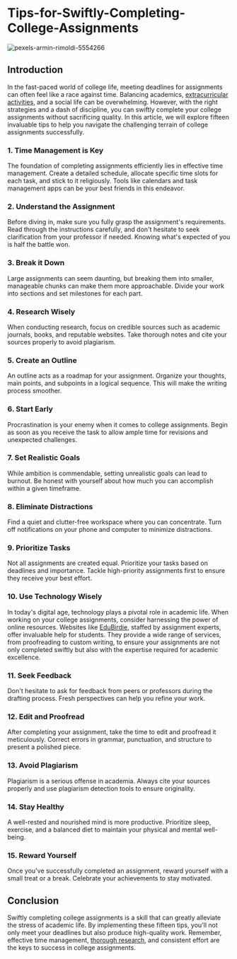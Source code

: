 # Tips-for-Swiftly-Completing-College-Assignments
![pexels-armin-rimoldi-5554266](https://github.com/ukedubirdiee/Tips-for-Swiftly-Completing-College-Assignments/assets/135038588/469062ea-a965-4ba0-b411-58df8661d0d4)
## Introduction
In the fast-paced world of college life, meeting deadlines for assignments can often feel like a race against time. Balancing academics, [extracurricular activities](https://en.wikipedia.org/wiki/Extracurricular_activity), and a social life can be overwhelming. However, with the right strategies and a dash of discipline, you can swiftly complete your college assignments without sacrificing quality. In this article, we will explore fifteen invaluable tips to help you navigate the challenging terrain of college assignments successfully.
### 1. Time Management is Key
The foundation of completing assignments efficiently lies in effective time management. Create a detailed schedule, allocate specific time slots for each task, and stick to it religiously. Tools like calendars and task management apps can be your best friends in this endeavor.
### 2. Understand the Assignment
Before diving in, make sure you fully grasp the assignment's requirements. Read through the instructions carefully, and don't hesitate to seek clarification from your professor if needed. Knowing what's expected of you is half the battle won.
### 3. Break it Down
Large assignments can seem daunting, but breaking them into smaller, manageable chunks can make them more approachable. Divide your work into sections and set milestones for each part.
### 4. Research Wisely
When conducting research, focus on credible sources such as academic journals, books, and reputable websites. Take thorough notes and cite your sources properly to avoid plagiarism.
### 5. Create an Outline
An outline acts as a roadmap for your assignment. Organize your thoughts, main points, and subpoints in a logical sequence. This will make the writing process smoother.
### 6. Start Early
Procrastination is your enemy when it comes to college assignments. Begin as soon as you receive the task to allow ample time for revisions and unexpected challenges.
### 7. Set Realistic Goals
While ambition is commendable, setting unrealistic goals can lead to burnout. Be honest with yourself about how much you can accomplish within a given timeframe.
### 8. Eliminate Distractions
Find a quiet and clutter-free workspace where you can concentrate. Turn off notifications on your phone and computer to minimize distractions.
### 9. Prioritize Tasks
Not all assignments are created equal. Prioritize your tasks based on deadlines and importance. Tackle high-priority assignments first to ensure they receive your best effort.
### 10. Use Technology Wisely
In today's digital age, technology plays a pivotal role in academic life. When working on your college assignments, consider harnessing the power of online resources. Websites like [EduBirdie](https://essays.edubirdie.com/assignment-expert), staffed by assignment experts, offer invaluable help for students. They provide a wide range of services, from proofreading to custom writing, to ensure your assignments are not only completed swiftly but also with the expertise required for academic excellence.
### 11. Seek Feedback
Don't hesitate to ask for feedback from peers or professors during the drafting process. Fresh perspectives can help you refine your work.
### 12. Edit and Proofread
After completing your assignment, take the time to edit and proofread it meticulously. Correct errors in grammar, punctuation, and structure to present a polished piece.
### 13. Avoid Plagiarism
Plagiarism is a serious offense in academia. Always cite your sources properly and use plagiarism detection tools to ensure originality.
### 14. Stay Healthy
A well-rested and nourished mind is more productive. Prioritize sleep, exercise, and a balanced diet to maintain your physical and mental well-being.
### 15. Reward Yourself
Once you've successfully completed an assignment, reward yourself with a small treat or a break. Celebrate your achievements to stay motivated.
## Conclusion
Swiftly completing college assignments is a skill that can greatly alleviate the stress of academic life. By implementing these fifteen tips, you'll not only meet your deadlines but also produce high-quality work. Remember, effective time management, [thorough research](https://www.collinsdictionary.com/dictionary/english/thorough-research), and consistent effort are the keys to success in college assignments.
